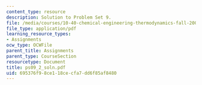```yaml
---
content_type: resource
description: Solution to Problem Set 9.
file: /media/courses/10-40-chemical-engineering-thermodynamics-fall-2003/695376f98ce118cecfa7dd6f85af8480_ps09_2_soln.pdf
file_type: application/pdf
learning_resource_types:
- Assignments
ocw_type: OCWFile
parent_title: Assignments
parent_type: CourseSection
resourcetype: Document
title: ps09_2_soln.pdf
uid: 695376f9-8ce1-18ce-cfa7-dd6f85af8480
---
```

